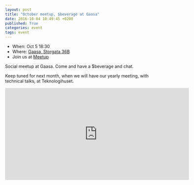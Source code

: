 ```yaml
---
layout: post
title: "October meetup, $beverage at Gaasa"
date: 2016-10-04 10:49:45 +0200
published: True
categories: event
tags: event
---
```


* When: Oct 5 18:30
* Where: [Gaasa, Storgata 36B](https://maps.google.com/maps?f=q&hl=en&q=Storgata+36B%2C+Oslo%2C+NO)
* Join us at [Meetup](https://www.meetup.com/Oslo-pm/events/234612430/)

Social meetup at Gaasa. Come and have a $beverage and chat.

Keep tuned for next month, when we will have our yearly meeting, with technical talks, at Teknologihuset.

<iframe class="google-maps" src="https://www.google.com/maps/embed/v1/place?q=q=Storgata+36B%2C+Oslo%2C+NO&key=AIzaSyASIjsQVcDWLnkdszZ-yw13Qcs-iFk8Q4Y" width="600" height="300" frameborder="0" allowfullscreen></iframe>
